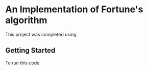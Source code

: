 # An Implementation of Fortune's algorithm

This project was completed using

## Getting Started

To run this code
